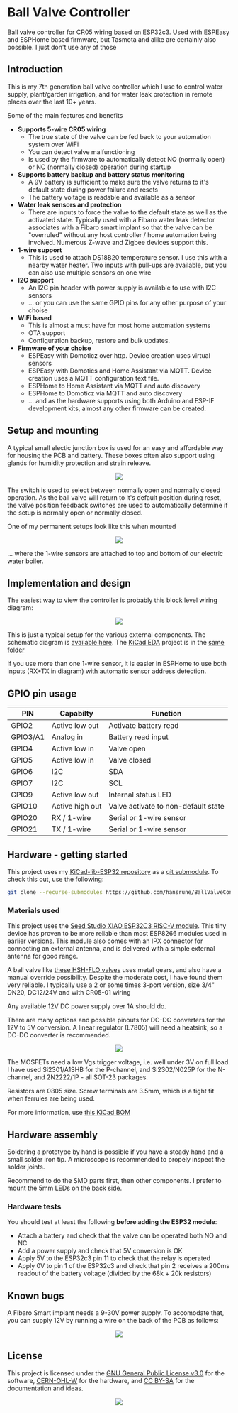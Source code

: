 # Ball Valve Controller

Ball valve controller for CR05 wiring based on ESP32c3. Used with ESPEasy and ESPHome based firmware, but Tasmota and alike are certainly also possible. I just don't use any of those


## Introduction

This is my 7th generation ball valve controller which I use to control water supply, plant/garden irrigation, and for water leak protection in remote places over the last 10+ years.

Some of the main features and benefits

- **Supports 5-wire CR05 wiring**
    - The true state of the valve can be fed back to your automation system over WiFi
    - You can detect valve malfunctioning
    - Is used by the firmware to automatically detect NO (normally open) or NC (normally closed) operation during startup
- **Supports battery backup and battery status monitoring**
    - A 9V battery is sufficient to make sure the valve returns to it's default state during power failure and resets
    - The battery voltage is readable and available as a sensor
- **Water leak sensors and protection**
    - There are inputs to force the valve to the default state as well as the activated state. Typically used with a Fibaro water leak detector associates with a Fibaro smart implant so that the valve can be "overruled" without any host controller / home automation being involved. Numerous Z-wave and Zigbee devices support this.
- **1-wire support**
    - This is used to attach DS18B20 temperature sensor. I use this with a nearby water heater. Two inputs with pull-ups are available, but you can also use multiple sensors on one wire
- **I2C support**
    - An I2C pin header with power supply is available to use with I2C sensors
    - ... or you can use the same GPIO pins for any other purpose of your choise
- **WiFi based**
    - This is almost a must have for most home automation systems
    - OTA support
    - Configuration backup, restore and bulk updates.
- **Firmware of your choise**
    - ESPEasy with Domoticz over http. Device creation uses virtual sensors
    - ESPEasy with Domotics and Home Assistant via MQTT. Device creation uses a MQTT configuration text file.
    - ESPHome to Home Assistant via MQTT and auto discovery
    - ESPHome to Domoticz via MQTT and auto discovery
    - ... and as the hardware supports using both Arduino and ESP-IF development kits, almost any other firmware can be created.

## Setup and mounting

A typical small electic junction box is used for an easy and affordable way for housing the PCB and battery. These boxes often also support using glands for humidity protection and strain releave.

<p align="center">
    <img src="images/BallValveCtrl-Box.jpg">
</p>

The switch is used to select between normally open and normally closed operation. As the ball valve will return to it's default position during reset, the valve position feedback switches are used to automatically determine if the setup is normally open or normally closed.

One of my permanent setups look like this when mounted

<p align="center">
    <img src="images/BallValveCtrl-Mounted.jpg">
</p>

... where the 1-wire sensors are attached to top and bottom of our electric water boiler.

## Implementation and design

The easiest way to view the controller is probably this block level wiring diagram:

<p align="center">
    <img src="images/BallValveCtrl-Wiring-7.0.png">
</p>

This is just a typical setup for the various external components. The schematic diagram is [available here](KiCad/BallValveController-schema-7.0.pdf). The [KiCad EDA](https://www.kicad.org/) project is in the [same folder](./KiCad)


If you use more than one 1-wire sensor, it is easier in ESPHome to use both inputs (RX+TX in diagram) with automatic sensor address detection.

## GPIO pin usage

| PIN      | Capabilty          | Function                            |
|----------|--------------------|-------------------------------------|
| GPIO2    | Active low out     | Activate battery read               |
| GPIO3/A1 | Analog in          | Battery read input                  |
| GPIO4    | Active low in      | Valve open                          |
| GPIO5    | Active low in      | Valve closed                        |
| GPIO6    | I2C                | SDA                                 |
| GPIO7    | I2C                | SCL                                 |
| GPIO9    | Active low out     | Internal status LED                 |
| GPIO10   | Active high out    | Valve activate to non-default state |
| GPIO20   | RX / 1-wire        | Serial or 1-wire sensor             |
| GPIO21   | TX / 1-wire        | Serial or 1-wire sensor             |


## Hardware - getting started

This project uses my [KiCad-lib-ESP32 repository](https://github.com/hansrune/KiCad-lib-ESP32.git) as a [git submodule](https://www.git-scm.com/book/en/v2/Git-Tools-Submodules). To check this out, use the following:

```bash
git clone --recurse-submodules https://github.com/hansrune/BallValveController.git 
```

### Materials used

This project uses the [Seed Studio XIAO ESP32C3 RISC-V module](https://www.seeedstudio.com/Seeed-XIAO-ESP32C3-p-5431.html). This tiny device has proven to be more reliable than most ESP8266 modules used in earlier versions. This module also comes with an IPX connector for connecting an external antenna, and is delivered with a simple external antenna for good range.

A ball valve like [these HSH-FLO valves](https://www.ebay.com/itm/121728665101?var=420727385309) uses metal gears, and also have a manual override possibility. Despite the moderate cost, I have found them very reliable. I typically use a 2 or some times 3-port version, size 3/4" DN20, DC12/24V and with CR05-01 wiring

Any available 12V DC power supply over 1A should do.

There are many options and possible pinouts for DC-DC converters for the 12V to 5V conversion. A linear regulator (L7805) will need a heatsink, so a DC-DC converter is recommended.

<p align="center">
    <img src="images/DC-DC-Options.jpg">
</p>

The MOSFETs need a low Vgs trigger voltage, i.e. well under 3V on full load. I have used Si2301/A1SHB for the P-channel, and Si2302/N025P for the N-channel, and 2N2222/1P - all SOT-23 packages.

Resistors are 0805 size. Screw terminals are 3.5mm, which is a tight fit when ferrules are being used.

For more information, use [this KiCad BOM](KiCad/BallValveController-BOM.csv)

## Hardware assembly

Soldering a prototype by hand is possible if you have a steady hand and a small solder iron tip. A microscope is recommended to propely inspect the solder joints.

Recommend to do the SMD parts first, then other components. I prefer to mount the 5mm LEDs on the back side.

### Hardware tests

You should test at least the following **before adding the ESP32 module**:

- Attach a battery and check that the valve can be operated both NO and NC
- Add a power supply and check that 5V conversion is OK
- Apply 5V to the ESP32c3 pin 11 to check that the relay is operated
- Apply 0V to pin 1 of the ESP32c3 and check that pin 2 receives a 200ms readout of the battery voltage (divided by the 68k + 20k resistors)

## Known bugs

A Fibaro Smart implant needs a 9-30V power supply. To accomodate that, you can supply 12V by running a wire on the back of the PCB as follows:

<p align="center">
    <img src="images/Implant-12V.png">
</p>

<!-- 

## How to contribute

-->

## License

This project is licensed under the [GNU General Public License v3.0](GNU-LICENSE-V3.txt) for the software, [CERN-OHL-W](OHL-LICENSE.txt) for the hardware, and [CC BY-SA](CC-BY-SA-LICENCE.txt) for the documentation and ideas.

<p align="center" width="100%">
    <img src="images/oshw_cert_label.png">
</p>

